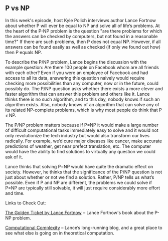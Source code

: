 ## P vs NP

In this week's episode, host Kyle Polich interviews author Lance Fortnow about whether P will ever be equal to NP and solve all of life’s problems. At the heart of the P-NP problem is the question "are there problems for which the answers can be checked by computers, but not found in a reasonable time?" If there are such problems, then P does not equal NP. However, if all answers can be found easily as well as checked (if only we found out how) then P equals NP. 

To describe the P/NP problem, Lance begins the discussion with the example question: Are there 100 people on Facebook whom are all friends with each other? Even if you were an employee of Facebook and had access to all its data, answering this question naively would require checking more possibilities than any computer, now or in the future, could possibly do. The P/NP question asks whether there exists a more clever and faster algorithm that can answer this problem and others like it. Lance thinks there is no such algorithm, and to this day, nobody knows if such an algorithm exists. Also, nobody knows of an algorithm that can solve any of its related NP-complete problems, which is why most people do think that P ≠ NP.

The P/NP problem matters because if P=NP it would make a large number of difficult computational tasks immediately easy to solve and it would not only revolutionize the tech industry but would also transform our lives radically. For example, we’d cure major diseases like cancer, make accurate predictions of weather, get near prefect translation, etc. The computer would have the ability to find solutions to virtually any question we could ask of it.

Lance thinks that solving P=NP would have quite the dramatic effect on society. However, he thinks that the significance of the P/NP question is not just about whether or not we find a solution. Rather, P/NP tells us what’s possible. Even if P and NP are different, the problems we could solve if P=NP are typically still solvable, it will just require considerably more effort and time.


Links to Check Out:

<a target="_blank" href="https://www.amazon.com/Golden-Ticket-NP-Search-Impossible/dp/0691156492/ref=sr_1_2?ie=UTF8&amp;qid=1519425553&amp;sr=8-2&amp;keywords=the+golden+ticket&_encoding=UTF8&tag=dataskeptic-20&linkCode=ur2&linkId=21c6ec35a8daa4132d68f4a52cb10975&camp=1789&creative=9325">The Golden Ticket by Lance Fortnow</a><img src="//ir-na.amazon-adsystem.com/e/ir?t=dataskeptic-20&l=ur2&o=1" width="1" height="1" border="0" alt="" style="border:none !important; margin:0px !important;" /> – Lance Fortnow's book about the P-NP problem.

[Computational Complexity](http://blog.computationalcomplexity.org/) – Lance’s long-running blog, and a great place to see what else is going on in theoretical computation.
